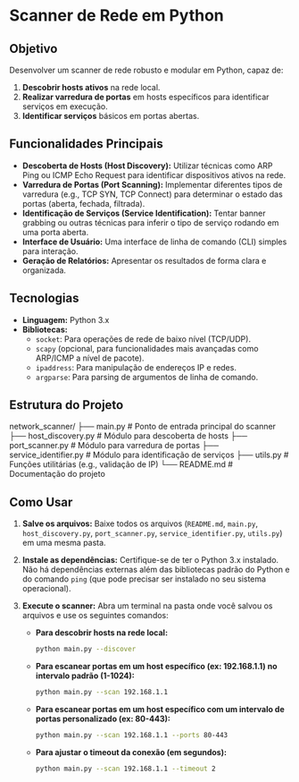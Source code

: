 # Scanner de Rede em Python

## Objetivo

Desenvolver um scanner de rede robusto e modular em Python, capaz de:

1.  **Descobrir hosts ativos** na rede local.
2.  **Realizar varredura de portas** em hosts específicos para identificar serviços em execução.
3.  **Identificar serviços** básicos em portas abertas.

## Funcionalidades Principais

-   **Descoberta de Hosts (Host Discovery):** Utilizar técnicas como ARP Ping ou ICMP Echo Request para identificar dispositivos ativos na rede.
-   **Varredura de Portas (Port Scanning):** Implementar diferentes tipos de varredura (e.g., TCP SYN, TCP Connect) para determinar o estado das portas (aberta, fechada, filtrada).
-   **Identificação de Serviços (Service Identification):** Tentar banner grabbing ou outras técnicas para inferir o tipo de serviço rodando em uma porta aberta.
-   **Interface de Usuário:** Uma interface de linha de comando (CLI) simples para interação.
-   **Geração de Relatórios:** Apresentar os resultados de forma clara e organizada.

## Tecnologias

-   **Linguagem:** Python 3.x
-   **Bibliotecas:**
    -   `socket`: Para operações de rede de baixo nível (TCP/UDP).
    -   `scapy` (opcional, para funcionalidades mais avançadas como ARP/ICMP a nível de pacote).
    -   `ipaddress`: Para manipulação de endereços IP e redes.
    -   `argparse`: Para parsing de argumentos de linha de comando.

## Estrutura do Projeto

network_scanner/
├── main.py             # Ponto de entrada principal do scanner
├── host_discovery.py   # Módulo para descoberta de hosts
├── port_scanner.py     # Módulo para varredura de portas
├── service_identifier.py # Módulo para identificação de serviços
├── utils.py            # Funções utilitárias (e.g., validação de IP)
└── README.md           # Documentação do projeto

## Como Usar

1.  **Salve os arquivos:** Baixe todos os arquivos (`README.md`, `main.py`, `host_discovery.py`, `port_scanner.py`, `service_identifier.py`, `utils.py`) em uma mesma pasta.
2.  **Instale as dependências:** Certifique-se de ter o Python 3.x instalado. Não há dependências externas além das bibliotecas padrão do Python e do comando `ping` (que pode precisar ser instalado no seu sistema operacional).
3.  **Execute o scanner:** Abra um terminal na pasta onde você salvou os arquivos e use os seguintes comandos:

    *   **Para descobrir hosts na rede local:**
        ```bash
        python main.py --discover
        ```

    *   **Para escanear portas em um host específico (ex: 192.168.1.1) no intervalo padrão (1-1024):**
        ```bash
        python main.py --scan 192.168.1.1
        ```

    *   **Para escanear portas em um host específico com um intervalo de portas personalizado (ex: 80-443):**
        ```bash
        python main.py --scan 192.168.1.1 --ports 80-443
        ```

    *   **Para ajustar o timeout da conexão (em segundos):**
        ```bash
        python main.py --scan 192.168.1.1 --timeout 2
        ```
